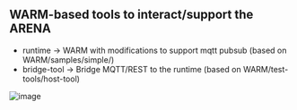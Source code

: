 ## WARM-based tools to interact/support the ARENA

* runtime -> WARM with modifications to support mqtt pubsub (based on WARM/samples/simple/)
* bridge-tool -> Bridge MQTT/REST to the runtime (based on WARM/test-tools/host-tool)

![image](https://user-images.githubusercontent.com/3504501/64826358-69496200-d58e-11e9-89be-6b87d5254b74.png)
